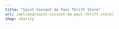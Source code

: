 ```yaml
---
title: "Saint Vincent de Paul Thrift Store"
url: /welland/saint-vincent-de-paul-thrift-store/
shop: charity
---
```


